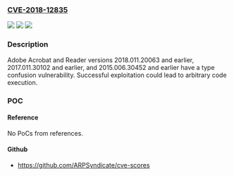 ### [CVE-2018-12835](https://cve.mitre.org/cgi-bin/cvename.cgi?name=CVE-2018-12835)
![](https://img.shields.io/static/v1?label=Product&message=Adobe%20Acrobat%20and%20Reader&color=blue)
![](https://img.shields.io/static/v1?label=Version&message=n%2Fa&color=blue)
![](https://img.shields.io/static/v1?label=Vulnerability&message=Type%20Confusion&color=brighgreen)

### Description

Adobe Acrobat and Reader versions 2018.011.20063 and earlier, 2017.011.30102 and earlier, and 2015.006.30452 and earlier have a type confusion vulnerability. Successful exploitation could lead to arbitrary code execution.

### POC

#### Reference
No PoCs from references.

#### Github
- https://github.com/ARPSyndicate/cve-scores

